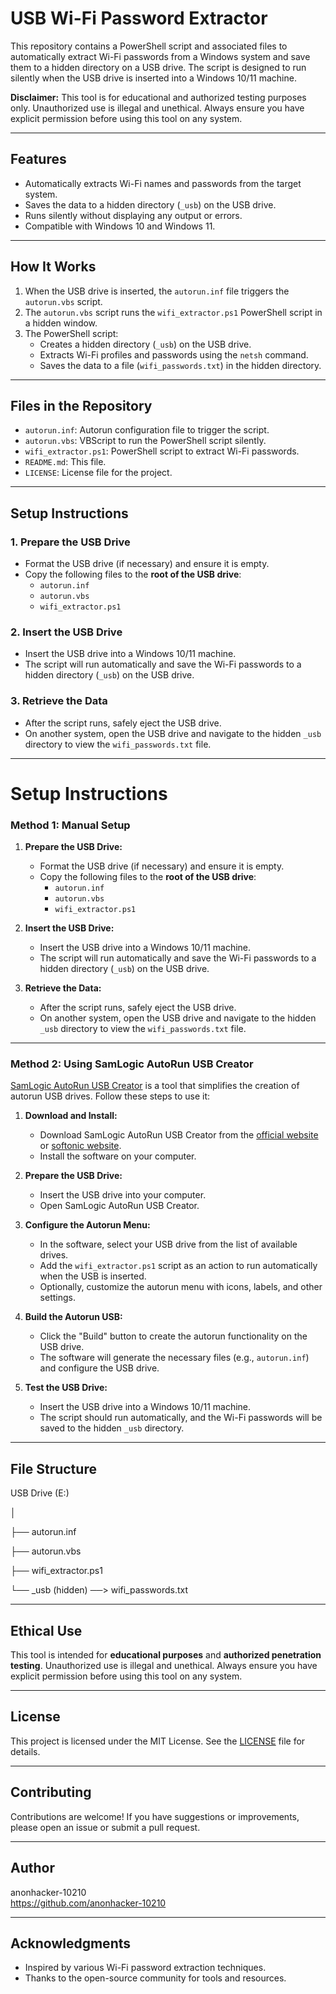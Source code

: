 # USB Wi-Fi Password Extractor

This repository contains a PowerShell script and associated files to automatically extract Wi-Fi passwords from a Windows system and save them to a hidden directory on a USB drive. The script is designed to run silently when the USB drive is inserted into a Windows 10/11 machine.

**Disclaimer:** This tool is for educational and authorized testing purposes only. Unauthorized use is illegal and unethical. Always ensure you have explicit permission before using this tool on any system.

---

## Features
- Automatically extracts Wi-Fi names and passwords from the target system.
- Saves the data to a hidden directory (`_usb`) on the USB drive.
- Runs silently without displaying any output or errors.
- Compatible with Windows 10 and Windows 11.

---

## How It Works
1. When the USB drive is inserted, the `autorun.inf` file triggers the `autorun.vbs` script.
2. The `autorun.vbs` script runs the `wifi_extractor.ps1` PowerShell script in a hidden window.
3. The PowerShell script:
   - Creates a hidden directory (`_usb`) on the USB drive.
   - Extracts Wi-Fi profiles and passwords using the `netsh` command.
   - Saves the data to a file (`wifi_passwords.txt`) in the hidden directory.

---

## Files in the Repository
- `autorun.inf`: Autorun configuration file to trigger the script.
- `autorun.vbs`: VBScript to run the PowerShell script silently.
- `wifi_extractor.ps1`: PowerShell script to extract Wi-Fi passwords.
- `README.md`: This file.
- `LICENSE`: License file for the project.

---

## Setup Instructions

### 1. Prepare the USB Drive
- Format the USB drive (if necessary) and ensure it is empty.
- Copy the following files to the **root of the USB drive**:
  - `autorun.inf`
  - `autorun.vbs`
  - `wifi_extractor.ps1`

### 2. Insert the USB Drive
- Insert the USB drive into a Windows 10/11 machine.
- The script will run automatically and save the Wi-Fi passwords to a hidden directory (`_usb`) on the USB drive.

### 3. Retrieve the Data
- After the script runs, safely eject the USB drive.
- On another system, open the USB drive and navigate to the hidden `_usb` directory to view the `wifi_passwords.txt` file.
---

# Setup Instructions

### Method 1: Manual Setup
1. **Prepare the USB Drive:**
   - Format the USB drive (if necessary) and ensure it is empty.
   - Copy the following files to the **root of the USB drive**:
     - `autorun.inf`
     - `autorun.vbs`
     - `wifi_extractor.ps1`

2. **Insert the USB Drive:**
   - Insert the USB drive into a Windows 10/11 machine.
   - The script will run automatically and save the Wi-Fi passwords to a hidden directory (`_usb`) on the USB drive.

3. **Retrieve the Data:**
   - After the script runs, safely eject the USB drive.
   - On another system, open the USB drive and navigate to the hidden `_usb` directory to view the `wifi_passwords.txt` file.

---

### Method 2: Using SamLogic AutoRun USB Creator
[SamLogic AutoRun USB Creator](https://www.samlogic.net/usb-autorun-creator/usb-autorun-creator.htm) is a tool that simplifies the creation of autorun USB drives. Follow these steps to use it:

1. **Download and Install:**
   - Download SamLogic AutoRun USB Creator from the [official website](https://www.samlogic.net/demos/demos.htm) or [softonic website](https://usb-autorun-creator.en.softonic.com).
   - Install the software on your computer.

2. **Prepare the USB Drive:**
   - Insert the USB drive into your computer.
   - Open SamLogic AutoRun USB Creator.

3. **Configure the Autorun Menu:**
   - In the software, select your USB drive from the list of available drives.
   - Add the `wifi_extractor.ps1` script as an action to run automatically when the USB is inserted.
   - Optionally, customize the autorun menu with icons, labels, and other settings.

4. **Build the Autorun USB:**
   - Click the "Build" button to create the autorun functionality on the USB drive.
   - The software will generate the necessary files (e.g., `autorun.inf`) and configure the USB drive.

5. **Test the USB Drive:**
   - Insert the USB drive into a Windows 10/11 machine.
   - The script should run automatically, and the Wi-Fi passwords will be saved to the hidden `_usb` directory.

---


## File Structure

USB Drive (E:)

│

├── autorun.inf

├── autorun.vbs

├── wifi_extractor.ps1

└── _usb (hidden) ──> wifi_passwords.txt

---

## Ethical Use
This tool is intended for **educational purposes** and **authorized penetration testing**. Unauthorized use is illegal and unethical. Always ensure you have explicit permission before using this tool on any system.

---

## License
This project is licensed under the MIT License. See the [LICENSE](LICENSE) file for details.

---

## Contributing
Contributions are welcome! If you have suggestions or improvements, please open an issue or submit a pull request.

---

## Author
anonhacker-10210  
https://github.com/anonhacker-10210 

---

## Acknowledgments
- Inspired by various Wi-Fi password extraction techniques.
- Thanks to the open-source community for tools and resources.
